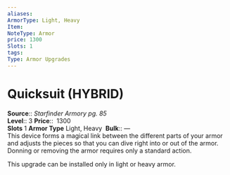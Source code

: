 ```yaml
---
aliases: 
ArmorType: Light, Heavy
Item:
NoteType: Armor
price: 1300
Slots: 1
tags: 
Type: Armor Upgrades
---
```


# Quicksuit (HYBRID)

**Source**:: _Starfinder Armory pg. 85_  
**Level**:: 3
**Price**::  1300  
**Slots** 1 **Armor Type** Light, Heavy 
**Bulk**:: —  
This device forms a magical link between the different parts of your armor and adjusts the pieces so that you can dive right into or out of the armor. Donning or removing the armor requires only a standard action.  
  
This upgrade can be installed only in light or heavy armor.
